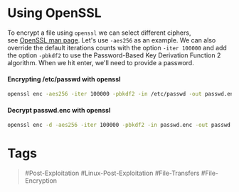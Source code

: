 # Using OpenSSL

To encrypt a file using `openssl` we can select different ciphers, see [OpenSSL man page](https://www.openssl.org/docs/man1.1.1/man1/openssl-enc.html). Let's use `-aes256` as an example. We can also override the default iterations counts with the option `-iter 100000` and add the option `-pbkdf2` to use the Password-Based Key Derivation Function 2 algorithm. When we hit enter, we'll need to provide a password.
#### Encrypting /etc/passwd with openssl

```bash
openssl enc -aes256 -iter 100000 -pbkdf2 -in /etc/passwd -out passwd.enc
```
#### Decrypt passwd.enc with openssl

```bash
openssl enc -d -aes256 -iter 100000 -pbkdf2 -in passwd.enc -out passwd
```
# Tags
> #Post-Exploitation #Linux-Post-Exploitation #File-Transfers #File-Encryption